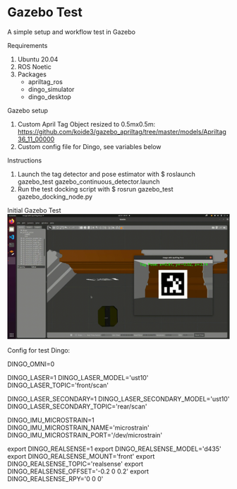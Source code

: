 # Gazebo Test
A simple setup and workflow test in Gazebo

Requirements
1. Ubuntu 20.04
2. ROS Noetic
3. Packages
   - apriltag_ros
   - dingo_simulator
   - dingo_desktop
  
Gazebo setup
1. Custom April Tag Object resized to 0.5mx0.5m: https://github.com/koide3/gazebo_apriltag/tree/master/models/Apriltag36_11_00000
2. Custom config file for Dingo, see variables below

Instructions
1. Launch the tag detector and pose estimator with $ roslaunch gazebo_test gazebo_continuous_detector.launch
2. Run the test docking script with $ rosrun gazebo_test gazebo_docking_node.py


Initial Gazebo Test
![](https://github.com/nvanheyst/dingo_april_tag_docking/blob/master/gazebo_test/media/poc.gif)

Config for test Dingo:

DINGO_OMNI=0

DINGO_LASER=1
DINGO_LASER_MODEL='ust10'
DINGO_LASER_TOPIC='front/scan'

DINGO_LASER_SECONDARY=1
DINGO_LASER_SECONDARY_MODEL='ust10'
DINGO_LASER_SECONDARY_TOPIC='rear/scan'

DINGO_IMU_MICROSTRAIN=1
DINGO_IMU_MICROSTRAIN_NAME='microstrain'
DINGO_IMU_MICROSTRAIN_PORT='/dev/microstrain'

export DINGO_REALSENSE=1
export DINGO_REALSENSE_MODEL='d435'
export DINGO_REALSENSE_MOUNT='front'
export DINGO_REALSENSE_TOPIC='realsense'
export DINGO_REALSENSE_OFFSET='-0.2 0 0.2'
export DINGO_REALSENSE_RPY='0 0 0'
